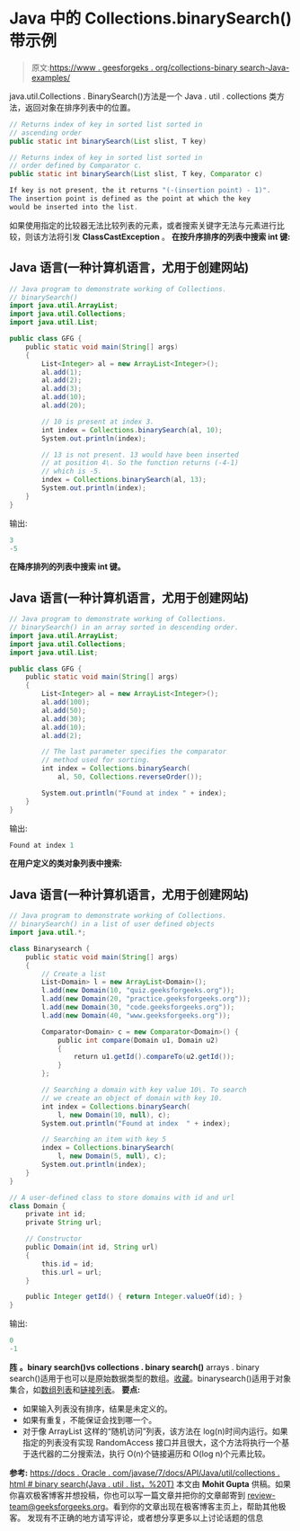 # Java 中的 Collections.binarySearch()带示例

> 原文:[https://www . geesforgeks . org/collections-binary search-Java-examples/](https://www.geeksforgeeks.org/collections-binarysearch-java-examples/)

java.util.Collections . BinarySearch()方法是一个 Java . util . collections 类方法，返回对象在排序列表中的位置。

```java
// Returns index of key in sorted list sorted in
// ascending order
public static int binarySearch(List slist, T key)

// Returns index of key in sorted list sorted in
// order defined by Comparator c.
public static int binarySearch(List slist, T key, Comparator c)

If key is not present, the it returns "(-(insertion point) - 1)". 
The insertion point is defined as the point at which the key 
would be inserted into the list.
```

如果使用指定的比较器无法比较列表的元素，或者搜索关键字无法与元素进行比较，则该方法将引发 **ClassCastException** 。
**在按升序排序的列表中搜索 int 键:**

## Java 语言(一种计算机语言，尤用于创建网站)

```java
// Java program to demonstrate working of Collections.
// binarySearch()
import java.util.ArrayList;
import java.util.Collections;
import java.util.List;

public class GFG {
    public static void main(String[] args)
    {
        List<Integer> al = new ArrayList<Integer>();
        al.add(1);
        al.add(2);
        al.add(3);
        al.add(10);
        al.add(20);

        // 10 is present at index 3.
        int index = Collections.binarySearch(al, 10);
        System.out.println(index);

        // 13 is not present. 13 would have been inserted
        // at position 4\. So the function returns (-4-1)
        // which is -5.
        index = Collections.binarySearch(al, 13);
        System.out.println(index);
    }
}
```

输出:

```java
3
-5
```

**在降序排列的列表中搜索 int 键。**

## Java 语言(一种计算机语言，尤用于创建网站)

```java
// Java program to demonstrate working of Collections.
// binarySearch() in an array sorted in descending order.
import java.util.ArrayList;
import java.util.Collections;
import java.util.List;

public class GFG {
    public static void main(String[] args)
    {
        List<Integer> al = new ArrayList<Integer>();
        al.add(100);
        al.add(50);
        al.add(30);
        al.add(10);
        al.add(2);

        // The last parameter specifies the comparator
        // method used for sorting.
        int index = Collections.binarySearch(
            al, 50, Collections.reverseOrder());

        System.out.println("Found at index " + index);
    }
}
```

输出:

```java
Found at index 1
```

**在用户定义的类对象列表中搜索:**

## Java 语言(一种计算机语言，尤用于创建网站)

```java
// Java program to demonstrate working of Collections.
// binarySearch() in a list of user defined objects
import java.util.*;

class Binarysearch {
    public static void main(String[] args)
    {
        // Create a list
        List<Domain> l = new ArrayList<Domain>();
        l.add(new Domain(10, "quiz.geeksforgeeks.org"));
        l.add(new Domain(20, "practice.geeksforgeeks.org"));
        l.add(new Domain(30, "code.geeksforgeeks.org"));
        l.add(new Domain(40, "www.geeksforgeeks.org"));

        Comparator<Domain> c = new Comparator<Domain>() {
            public int compare(Domain u1, Domain u2)
            {
                return u1.getId().compareTo(u2.getId());
            }
        };

        // Searching a domain with key value 10\. To search
        // we create an object of domain with key 10.
        int index = Collections.binarySearch(
            l, new Domain(10, null), c);
        System.out.println("Found at index  " + index);

        // Searching an item with key 5
        index = Collections.binarySearch(
            l, new Domain(5, null), c);
        System.out.println(index);
    }
}

// A user-defined class to store domains with id and url
class Domain {
    private int id;
    private String url;

    // Constructor
    public Domain(int id, String url)
    {
        this.id = id;
        this.url = url;
    }

    public Integer getId() { return Integer.valueOf(id); }
}
```

输出:

```java
0
-1
```

[**阵**](https://www.geeksforgeeks.org/array-class-in-java/) **。binary search()vs collections . binary search()**
arrays . binary search()适用于也可以是原始数据类型的数组。[收藏](https://www.geeksforgeeks.org/collections-in-java-2/)。binarysearch()适用于对象集合，如[数组列表](https://www.geeksforgeeks.org/arraylist-in-java/)和[链接列表](http://geeksquiz.com/linked-list-in-java/)。
**要点:**

*   如果输入列表没有排序，结果是未定义的。
*   如果有重复，不能保证会找到哪一个。
*   对于像 ArrayList 这样的“随机访问”列表，该方法在 log(n)时间内运行。如果指定的列表没有实现 RandomAccess 接口并且很大，这个方法将执行一个基于迭代器的二分搜索法，执行 O(n)个链接遍历和 O(log n)个元素比较。

**参考:**
[https://docs . Oracle . com/javase/7/docs/API/Java/util/collections . html # binary search(Java . util . list，%20T)](https://docs.oracle.com/javase/7/docs/api/java/util/Collections.html#binarySearch(java.util.List,%20T))
本文由 **Mohit Gupta** 供稿。如果你喜欢极客博客并想投稿，你也可以写一篇文章并把你的文章邮寄到 review-team@geeksforgeeks.org。看到你的文章出现在极客博客主页上，帮助其他极客。
发现有不正确的地方请写评论，或者想分享更多以上讨论话题的信息